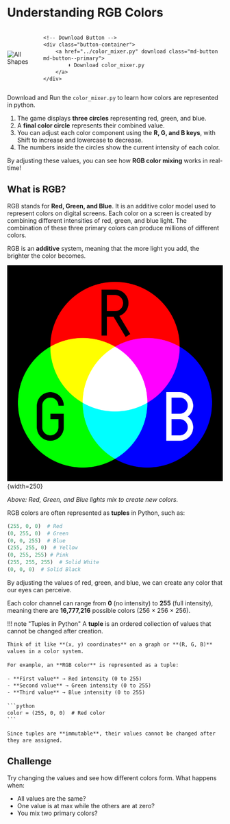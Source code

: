 # Understanding RGB Colors



<style>
    .container {
        display: flex;
        flex-wrap: wrap;
        align-items: center;
        justify-content: center;
        gap: 20px;
        text-align: center;
    }

    .image-container, .button-container {
        flex: 1 1 100%; /* Default: Full width */
    }

    .image-container img {
        max-width: 100%;
        height: auto;
    }

    @media (min-width: 768px) { /* Side-by-side on larger screens */
        .container {
            flex-wrap: nowrap; /* Prevent wrapping */
            text-align: left; /* Align text properly */
        }
        .image-container, .button-container {
            flex: 0 1 auto; /* Side by side */
        }
    }
</style>

<div class="container">
    <!-- Image -->
    <div class="image-container">
        <img src="../color_mixer.png" alt="All Shapes" width="350">
    </div>

    <!-- Download Button -->
    <div class="button-container">
        <a href="../color_mixer.py" download class="md-button md-button--primary">
            ⬇ Download color_mixer.py
        </a>
    </div>
</div>


Download and Run the `color_mixer.py` to learn how colors are represented in python.

1. The game displays **three circles** representing red, green, and blue.
2. A **final color circle** represents their combined value.
3. You can adjust each color component using the **R, G, and B keys**, with Shift to increase and lowercase to decrease.
4. The numbers inside the circles show the current intensity of each color.

By adjusting these values, you can see how **RGB color mixing** works in real-time!

## What is RGB?
RGB stands for **Red, Green, and Blue**. It is an additive color model used to represent colors on digital screens. Each color on a screen is created by combining different intensities of red, green, and blue light. The combination of these three primary colors can produce millions of different colors.

RGB is an **additive** system, meaning that the more light you add, the brighter the color becomes.  

![RGB Color Mixing](AdditiveColor.png){width=250}

_Above: Red, Green, and Blue lights mix to create new colors._

RGB colors are often represented as **tuples** in Python, such as:
```python
(255, 0, 0)  # Red
(0, 255, 0)  # Green
(0, 0, 255)  # Blue
(255, 255, 0)  # Yellow
(0, 255, 255) # Pink
(255, 255, 255)  # Solid White
(0, 0, 0)  # Solid Black
```

By adjusting the values of red, green, and blue, we can create any color that our eyes can perceive. 

Each color channel can range from **0** (no intensity) to **255** (full intensity), meaning there are **16,777,216** possible colors (256 × 256 × 256).

!!! note "Tuples in Python"
    A **tuple** is an ordered collection of values that cannot be changed after creation. 

    Think of it like **(x, y) coordinates** on a graph or **(R, G, B)** values in a color system.

    For example, an **RGB color** is represented as a tuple:
    
    - **First value** → Red intensity (0 to 255)  
    - **Second value** → Green intensity (0 to 255)  
    - **Third value** → Blue intensity (0 to 255)  

    ```python
    color = (255, 0, 0)  # Red color
    ```

    Since tuples are **immutable**, their values cannot be changed after they are assigned.

## Challenge
Try changing the values and see how different colors form. What happens when:

- All values are the same?
- One value is at max while the others are at zero?
- You mix two primary colors?

